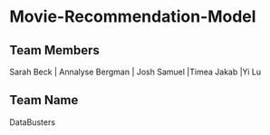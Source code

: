 # Movie-Recommendation-Model 

## Team Members 

Sarah Beck | Annalyse Bergman | Josh Samuel |Timea Jakab |Yi Lu

## Team Name
DataBusters
